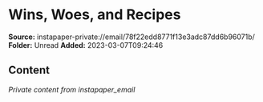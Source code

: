 # Wins, Woes, and Recipes

**Source:** instapaper-private://email/78f22edd8771f13e3adc87dd6b96071b/
**Folder:** Unread
**Added:** 2023-03-07T09:24:46




## Content
*Private content from instapaper_email*
